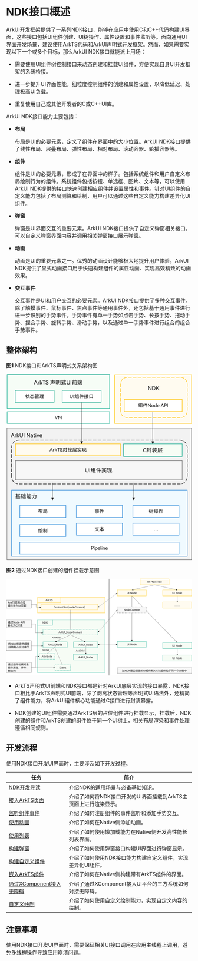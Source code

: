 # NDK接口概述


ArkUI开发框架提供了一系列NDK接口，能够在应用中使用C和C++代码构建UI界面，这些接口包括UI组件创建、UI树操作、属性设置和事件监听等。面向通用UI界面开发场景，建议使用ArkTS代码和ArkUI声明式开发框架。然而，如果需要实现以下一个或多个目标，那么ArkUI NDK接口就能派上用场：


- 需要使用UI组件树控制接口来动态创建和挂载UI组件，方便实现自身UI开发框架的系统桥接。

- 进一步提升UI界面性能，细粒度控制组件的创建和属性设置，以降低延迟、处理极高UI负载。

- 重复使用自己或其他开发者的C或C++UI库。


ArkUI NDK接口能力主要包括：


- **布局**

  布局是UI的必要元素，定义了组件在界面中的大小位置。ArkUI NDK接口提供了线性布局、层叠布局、弹性布局、相对布局、滚动容器、轮播容器等。

- **组件**

  组件是UI的必要元素，形成了在界面中的样子。包括系统组件和用户自定义布局绘制行为的组件。系统组件包括按钮、单选框、图片、文本等，可以使用ArkUI NDK提供的接口快速创建相应组件并设置属性和事件。针对UI组件的自定义能力包括了布局测算和绘制，用户可以通过这些自定义能力构建差异化UI组件。

- **弹窗**

  弹窗是UI界面交互的重要元素。ArkUI NDK接口提供了自定义弹窗相关接口，可以自定义弹窗界面内容并调用相关弹窗接口展示弹窗。

- **动画**

  动画是UI的重要元素之一。优秀的动画设计能够极大地提升用户体验，ArkUI NDK提供了显式动画接口用于快速构建组件的属性动画、实现高效精致的动画效果。

- **交互事件**

  交互事件是UI和用户交互的必要元素。ArkUI NDK接口提供了多种交互事件，除了触摸事件、鼠标事件、焦点事件等通用事件外，还包括基于通用事件进行进一步识别的手势事件。手势事件有单一手势如点击手势、长按手势、拖动手势、捏合手势、旋转手势、滑动手势，以及通过单一手势事件进行组合的组合手势事件。


## 整体架构

**图1** NDK接口和ArkTS声明式关系架构图  

![zh-cn_image_0000001923986433](figures/zh-cn_image_0000001923986433.png)

**图2** 通过NDK接口创建的组件挂载示意图  

![NDK接入](figures/ndk_access.png)

- ArkTS声明式UI前端和NDK接口都是针对ArkUI底层实现的接口暴露，NDK接口相比于ArkTS声明式UI前端，除了剥离状态管理等声明式UI语法外，还精简了组件能力，将ArkUI组件核心功能通过C接口进行封装暴露。

- NDK创建的UI组件需要通过ArkTS层的占位组件进行挂载显示，挂载后，NDK创建的组件和ArkTS创建的组件位于同一个UI树上，相关布局渲染和事件处理遵循相同规则。


## 开发流程

使用NDK接口开发UI界面时，主要涉及如下开发过程。


| 任务 | 简介 |
| -------- | -------- |
| [NDK开发导读](../napi/ndk-development-overview.md) | 介绍NDK的适用场景与必备基础知识。 |
| [接入ArkTS页面](ndk-access-the-arkts-page.md) | 介绍了如何将NDK接口开发的UI界面挂载到ArkTS主页面上进行渲染显示。 |
| [监听组件事件](ndk-listen-to-component-events.md) | 介绍了如何注册组件的事件监听和添加手势交互。 |
| [使用动画](ndk-use-animation.md) | 介绍了如何在Native侧添加动画。 |
| [使用列表](ndk-loading-long-list.md) | 介绍了如何使用懒加载能力在Native侧开发高性能长列表界面。 |
| [构建弹窗](ndk-build-pop-up-window.md) | 介绍了如何使用弹窗接口构建UI界面进行弹窗显示。 |
| [构建自定义组件](ndk-build-custom-components.md) | 介绍了如何使用NDK接口能力构建自定义组件，实现差异化UI组件。 |
| [嵌入ArkTS组件](ndk-embed-arkts-components.md) | 介绍了如何在Native侧构建带有ArkTS组件的界面。 |
| [通过XComponent接入无障碍](ndk-accessibility-xcomponent.md) | 介绍了通过XComponent接入UI平台的三方系统如何对接无障碍。 |
| [自定义绘制](arkts-user-defined-draw.md) | 介绍了如何使用自定义绘制能力，实现自定义内容的绘制。 |


## 注意事项

使用NDK接口开发UI界面时，需要保证相关UI接口调用在应用主线程上调用，避免多线程操作导致应用崩溃问题。
